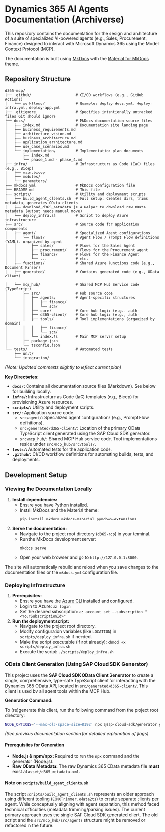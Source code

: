 # Dynamics 365 AI Agents Documentation (Archiverse)

This repository contains the documentation for the design and architecture of a suite of specialized AI-powered agents (e.g., Sales, Procurement, Finance) designed to interact with Microsoft Dynamics 365 using the Model Context Protocol (MCP).

The documentation is built using [MkDocs](https://www.mkdocs.org/) with the [Material for MkDocs](https://squidfunk.github.io/mkdocs-material/) theme.

## Repository Structure

```
d365-mcp/
├── .github/                    # CI/CD workflows (e.g., GitHub Actions)
│   └── workflows/              # Example: deploy-docs.yml, deploy-infra.yml, deploy-app.yml
├── .gitignore                  # Specifies intentionally untracked files Git should ignore
├── docs/                       # MkDocs documentation source files
│   ├── index.md                # Documentation site landing page
│   ├── business_requirements.md
│   ├── architecture_vision.md
│   ├── business_architecture.md
│   ├── application_architecture.md
│   ├── use_case_scenarios.md
│   └── implementation/         # Implementation plan documents
│       ├── index.md
│       └── phase_1.md - phase_4.md
├── infra/                      # Infrastructure as Code (IaC) files (e.g., Bicep)
│   ├── main.bicep
│   ├── modules/
│   └── parameters/
├── mkdocs.yml                  # MkDocs configuration file
├── README.md                   # This file
├── scripts/                    # Utility and deployment scripts
│   ├── build_agent_clients.sh  # Full setup: Creates dirs, trims metadata, generates OData clients
│   ├── download_d365_metadata.js # Helper to download raw OData metadata (output needs manual move)
│   └── deploy_infra.sh         # Script to deploy Azure infrastructure
├── src/                        # Source code for application components
│   ├── agent/                  # Specialized Agent configurations
│   │   └── flows/              # Agent Flow / Prompt Flow definitions (YAML), organized by agent
│   │       ├── sales/          # Flows for the Sales Agent
│   │       ├── procurement/    # Flows for the Procurement Agent
│   │       ├── finance/        # Flows for the Finance Agent
│   │       └── ...             # etc.
│   ├── functions/              # Shared Azure Functions code (e.g., Document Parser)
│   ├── generated/              # Contains generated code (e.g., OData client)

│   └── mcp_hub/                # Shared MCP Hub Service code (TypeScript)
│       ├── src/                # Hub source code
│       │   ├── agents/         # Agent-specific structures
│       │   │   ├── finance/
│       │   │   └── scm/
│       │   ├── core/           # Core hub logic (e.g., auth)
│       │   ├── d365-client/    # Core hub logic (e.g., auth)
│       │   ├── tools/          # Tool implementations (organized by domain)
│       │   │   ├── finance/
│       │   │   └── scm/
│       │   └── index.ts        # Main MCP server setup
│       ├── package.json
│       └── tsconfig.json
└── tests/                      # Automated tests
    ├── unit/
    └── integration/
```
*(Note: Updated comments slightly to reflect current plan)*

**Key Directories:**

*   **`docs/`:** Contains all documentation source files (Markdown). See below for building locally.
*   **`infra/`:** Infrastructure as Code (IaC) templates (e.g., Bicep) for provisioning Azure resources.
*   **`scripts/`:** Utility and deployment scripts.
*   **`src/`:** Application source code.
    *   `src/agent/`: Specialized agent configurations (e.g., Prompt Flow definitions).
    *   `src/generated/d365-client/`: Location of the primary OData TypeScript client generated using the SAP Cloud SDK generator.
    *   `src/mcp_hub/`: Shared MCP Hub service code. Tool implementations reside under `src/mcp_hub/src/tools/`.
*   **`tests/`:** Automated tests for the application code.
*   **`.github/`:** CI/CD workflow definitions for automating builds, tests, and deployments.

## Development Setup

### Viewing the Documentation Locally

1.  **Install dependencies:**
    *   Ensure you have Python installed.
    *   Install MkDocs and the Material theme:
        ```bash
        pip install mkdocs mkdocs-material pymdown-extensions
        ```
2.  **Serve the documentation:**
    *   Navigate to the project root directory (`d365-mcp`) in your terminal.
    *   Run the MkDocs development server:
        ```bash
        mkdocs serve
        ```
    *   Open your web browser and go to `http://127.0.0.1:8000`.

The site will automatically rebuild and reload when you save changes to the documentation files or the `mkdocs.yml` configuration file.

### Deploying Infrastructure

1.  **Prerequisites:**
    *   Ensure you have the [Azure CLI](https://docs.microsoft.com/en-us/cli/azure/install-azure-cli) installed and configured.
    *   Log in to Azure: `az login`
    *   Set the desired subscription: `az account set --subscription "<YourSubscriptionId>"`
2.  **Run the deployment script:**
    *   Navigate to the project root directory.
    *   Modify configuration variables (like `LOCATION`) in `scripts/deploy_infra.sh` if needed.
    *   Make the script executable (if not already): `chmod +x scripts/deploy_infra.sh`
    *   Execute the script: `./scripts/deploy_infra.sh`

### OData Client Generation (Using SAP Cloud SDK Generator)

This project uses the **SAP Cloud SDK OData Client Generator** to create a single, comprehensive, type-safe TypeScript client for interacting with the Dynamics 365 OData API, located in `src/generated/d365-client/`. This client is used by all agent tools within the MCP Hub.

**Generation Command:**

To (re)generate this client, run the following command from the project root directory:

```bash
NODE_OPTIONS='--max-old-space-size=8192' npx @sap-cloud-sdk/generator generate-odata-client --input asset/d365_metadata.xml --outputDir src/d365-client --overwrite --skipValidation
```

*(See previous documentation section for detailed explanation of flags)*

#### Prerequisites for Generation
*   **Node.js & npm/npx:** Required to run the `npx` command and the generator ([Node.js](https://nodejs.org/)).
*   **Raw OData Metadata:** The raw Dynamics 365 OData metadata file **must** exist at `asset/d365_metadata.xml`.

#### Note on `scripts/build_agent_clients.sh`
The script `scripts/build_agent_clients.sh` represents an older approach using different tooling (`EDMXTrimmer`, `odata2ts`) to create separate clients per agent. While conceptually aligning with agent separation, this method faced technical difficulties (metadata trimming/parsing issues). The current primary approach uses the single SAP Cloud SDK generated client. The old script and the `src/mcp_hub/src/agents` structure might be removed or refactored in the future.
